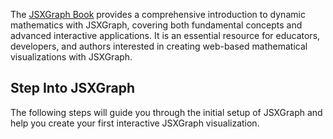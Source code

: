 The [JSXGraph Book](https://ipesek.github.io/jsxgraphbook/) provides a comprehensive introduction to dynamic mathematics with JSXGraph, covering both fundamental concepts and advanced interactive applications.
It is an essential resource for educators, developers, and authors interested in creating web-based mathematical visualizations with JSXGraph.

## Step Into JSXGraph

The following steps will guide you through the initial setup of JSXGraph and help you create your first interactive JSXGraph visualization.